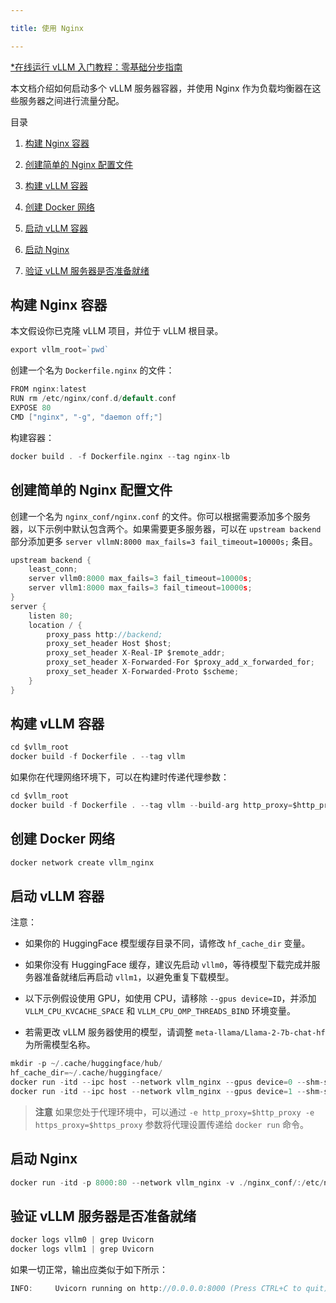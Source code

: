 ```yaml
---

title: 使用 Nginx

---
```



[*在线运行 vLLM 入门教程：零基础分步指南](https://openbayes.com/console/public/tutorials/rXxb5fZFr29?utm_source=vLLM-CNdoc&utm_medium=vLLM-CNdoc-V1&utm_campaign=vLLM-CNdoc-V1-25ap)


本文档介绍如何启动多个 vLLM 服务器容器，并使用 Nginx 作为负载均衡器在这些服务器之间进行流量分配。


目录

1. [构建 Nginx 容器](https://docs.vllm.ai/en/latest/deployment/nginx.html#nginxloadbalancer-nginx-build)

2. [创建简单的 Nginx 配置文件](https://docs.vllm.ai/en/latest/deployment/nginx.html#nginxloadbalancer-nginx-conf)

3. [构建 vLLM 容器](https://docs.vllm.ai/en/latest/deployment/nginx.html#nginxloadbalancer-nginx-vllm-container)

4. [创建 Docker 网络](https://docs.vllm.ai/en/latest/deployment/nginx.html#nginxloadbalancer-nginx-docker-network)

5. [启动 vLLM 容器](https://docs.vllm.ai/en/latest/deployment/nginx.html#nginxloadbalancer-nginx-launch-container)

6. [启动 Nginx](https://docs.vllm.ai/en/latest/deployment/nginx.html#nginxloadbalancer-nginx-launch-nginx)

7. [验证 vLLM 服务器是否准备就绪](https://docs.vllm.ai/en/latest/deployment/nginx.html#nginxloadbalancer-nginx-verify-nginx)

## 

## 构建 Nginx 容器

本文假设你已克隆 vLLM 项目，并位于 vLLM 根目录。

```go
export vllm_root=`pwd`
```


创建一个名为 `Dockerfile.nginx` 的文件：

```go
FROM nginx:latest
RUN rm /etc/nginx/conf.d/default.conf
EXPOSE 80
CMD ["nginx", "-g", "daemon off;"]
```


构建容器：

```go
docker build . -f Dockerfile.nginx --tag nginx-lb
```


## 创建简单的 Nginx 配置文件

创建一个名为 `nginx_conf/nginx.conf` 的文件。你可以根据需要添加多个服务器，以下示例中默认包含两个。如果需要更多服务器，可以在 `upstream backend` 部分添加更多 `server vllmN:8000 max_fails=3 fail_timeout=10000s;` 条目。

```go
upstream backend {
    least_conn;
    server vllm0:8000 max_fails=3 fail_timeout=10000s;
    server vllm1:8000 max_fails=3 fail_timeout=10000s;
}
server {
    listen 80;
    location / {
        proxy_pass http://backend;
        proxy_set_header Host $host;
        proxy_set_header X-Real-IP $remote_addr;
        proxy_set_header X-Forwarded-For $proxy_add_x_forwarded_for;
        proxy_set_header X-Forwarded-Proto $scheme;
    }
}
```

## 

## 构建 vLLM 容器

```go
cd $vllm_root
docker build -f Dockerfile . --tag vllm
```


如果你在代理网络环境下，可以在构建时传递代理参数：

```go
cd $vllm_root
docker build -f Dockerfile . --tag vllm --build-arg http_proxy=$http_proxy --build-arg https_proxy=$https_proxy
```


## 创建 Docker 网络

```go
docker network create vllm_nginx
```


## 启动 vLLM 容器

注意：

* 如果你的 HuggingFace 模型缓存目录不同，请修改 `hf_cache_dir` 变量。

* 如果你没有 HuggingFace 缓存，建议先启动 `vllm0`，等待模型下载完成并服务器准备就绪后再启动 `vllm1`，以避免重复下载模型。

* 以下示例假设使用 GPU，如使用 CPU，请移除 `--gpus device=ID`，并添加 `VLLM_CPU_KVCACHE_SPACE` 和 `VLLM_CPU_OMP_THREADS_BIND` 环境变量。

* 若需更改 vLLM 服务器使用的模型，请调整 `meta-llama/Llama-2-7b-chat-hf` 为所需模型名称。


```go
mkdir -p ~/.cache/huggingface/hub/
hf_cache_dir=~/.cache/huggingface/
docker run -itd --ipc host --network vllm_nginx --gpus device=0 --shm-size=10.24gb -v $hf_cache_dir:/root/.cache/huggingface/ -p 8081:8000 --name vllm0 vllm --model meta-llama/Llama-2-7b-chat-hf
docker run -itd --ipc host --network vllm_nginx --gpus device=1 --shm-size=10.24gb -v $hf_cache_dir:/root/.cache/huggingface/ -p 8082:8000 --name vllm1 vllm --model meta-llama/Llama-2-7b-chat-hf
```


>**注意**
>如果您处于代理环境中，可以通过 `-e http_proxy=$http_proxy -e https_proxy=$https_proxy` 参数将代理设置传递给 `docker run` 命令。
## 

## 启动 Nginx

```go
docker run -itd -p 8000:80 --network vllm_nginx -v ./nginx_conf/:/etc/nginx/conf.d/ --name nginx-lb nginx-lb:latest
```


## 验证 vLLM 服务器是否准备就绪

```go
docker logs vllm0 | grep Uvicorn
docker logs vllm1 | grep Uvicorn
```


如果一切正常，输出应类似于如下所示：

```go
INFO:     Uvicorn running on http://0.0.0.0:8000 (Press CTRL+C to quit)
```


